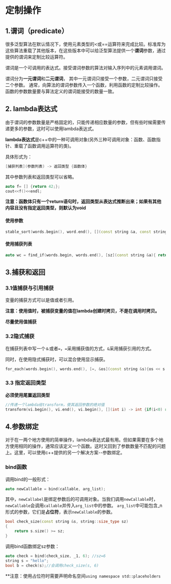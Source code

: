 # 定制操作

## 1.谓词（predicate）

很多泛型算法在默认情况下，使用元素类型的<或==运算符来完成比较。标准库为这些算法重载了其他版本，在这些版本中可以给泛型算法提供一个**谓词**参数，通过提供的谓词来定制比较运算符。

谓词是一个可调用的表达式。接受谓词参数的算法对输入序列中的元素调用谓词。

谓词分为**一元谓词**和**二元谓词**， 其中一元谓词只接受一个参数，二元谓词只接受二个参数。 通常，向算法的谓词参数传入一个函数，利用函数的定制比较操作。函数的参数数量要与算法定义的谓词能接受的数量一致。

## 2. lambda表达式

由于谓词的参数数量是严格固定的，只能传递相应数量的参数，但有些时候需要传递更多的参数，这时可以使用lambda表达式。

**lambda表达式**是c++中的一种可调用对象(另外三种可调用对象：函数、函数指针、重载了函数调用运算符的类)。

具体形式为：

```c++
[捕获列表](参数列表) -> 返回类型 {函数体}
```

其中参数列表和返回类型可以省略。

```c++
auto f= [] {return 42;};
cout<<f()<<endl;
```

**注意：函数体只有一个return语句时，返回类型从表达式推断出来；如果有其他内容且没有指定返回类型，则默认为void**

#### 使用参数

```c++
stable_sort(words.begin(), word.end(), [](const string &a, const string &b){return a.size()<b.size();});
```

#### 使用捕获列表

```c++
auto wc = find_if(words.begin, words.end(), [sz](const string &a){ return a.size() >= sz;});
```

## 3.捕获和返回

### 3.1值捕获与引用捕获

变量的捕获方式可以是值或者引用。

**注意：使用值时，被捕获变量的值在lambda创建时拷贝，不是在调用时拷贝。**

**尽量使用值捕获**

### 3.2隐式捕获

在捕获列表中写一个`＆`或者`=`，`=`采用捕获值的方式，`&`采用捕获引用的方式。

同时，在使用隐式捕获时，可以混合使用显示捕获。

```c++
for_each(words.begin(), words.end(), [=, &os](const string &s){os << s << c;});
```

### 3.3 指定返回类型

**必须使用尾置返回类型**

```c++
//传递一个lambda给transform，使其返回参数的绝对值
transform(vi.begin(), vi.end(), vi.begin(), [](int i) -> int {if(i<0) return -i; else return i;});
```

## 4.参数绑定

对于在一两个地方使用的简单操作，lambda表达式最有用。但如果需要在多个地方使用相同的操作，通常应该定义一个函数。这时又回到了参数数量不匹配的问题上。这里，可以使用c++提供的另一个解决方案--参数绑定。

### bind函数

调用bind的一般形式：

```c++
auto newCallable = bind(callable, arg_list);
```

其中，`newCallabel`是绑定参数后的可调用对象。当我们调用`newCallable`时，`newCallable`会调用`callable`并传入`arg_list`中的参数。 `arg_list`中可能包含_n形式的参数，它们是**占位符**，表示`newCallable`的参数。

```c++
bool check_size(const string &s, string::size_type sz)
{
    return s.size() >= sz;
}
```

调用bind函数绑定sz参数：

```c++
auto check = bind(check_size, _1, 6); //sz=6
string s = "hello";
bool b = check(s);//会调用check_size(s, 6)
```

**注意：使用占位符时需要声明命名空间`using namespace std::placeholders`




